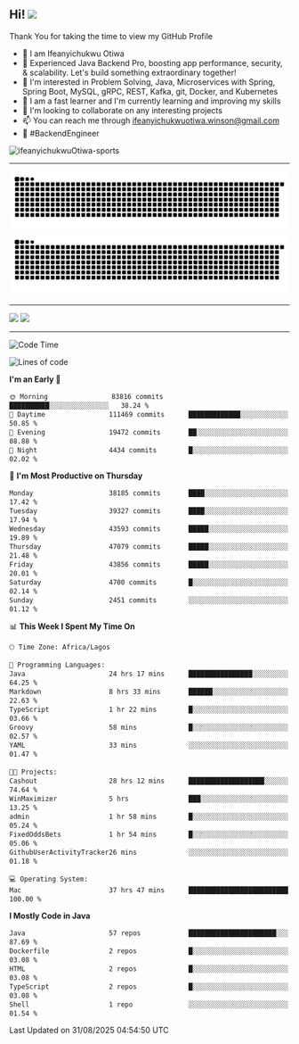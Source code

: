 <!-- BLOG-POST-LIST:START --><!-- BLOG-POST-LIST:END -->

## Hi! <img src="https://media.giphy.com/media/hvRJCLFzcasrR4ia7z/giphy.gif" width="4%"> 

Thank You for taking the time to view my GitHub Profile

- 👋 I am Ifeanyichukwu Otiwa
- 🚀 Experienced Java Backend Pro, boosting app performance, security, & scalability. Let's build something extraordinary together!
- 👀 I'm interested in Problem Solving, Java, Microservices with Spring, Spring Boot, MySQL, gRPC, REST, Kafka, git, Docker, and Kubernetes
- 🌱 I am a fast learner and I'm currently learning and improving my skills
- 💞️ I'm looking to collaborate on any interesting projects
- 📫 You can reach me through ifeanyichukwuotiwa.winson@gmail.com
- 🚀 #BackendEngineer

<p align="left" marginTop="10px"> <img src="https://komarev.com/ghpvc/?username=ifeanyichukwuOtiwa-sports&label=Profile%20views&color=0e75b6&style=for-the-badge" alt="ifeanyichukwuOtiwa-sports" /> </p>

***

<!--🐍📈SNAKEGRAPH / 🌐WEBSITE: https://github.com/Platane/snk -->
![github contribution grid snake animation](https://raw.githubusercontent.com/ifeanyichukwuOtiwa-sports/ifeanyichukwuOtiwa-sports/output/github-contribution-grid-snake-dark.svg#gh-dark-mode-only)![github contribution grid snake animation](https://raw.githubusercontent.com/ifeanyichukwuOtiwa-sports/ifeanyichukwuOtiwa-sports/output/github-contribution-grid-snake.svg#gh-light-mode-only)

***

<p float="left">
  <img float="left" src="https://github-readme-stats.vercel.app/api?username=ifeanyichukwuOtiwa-sports&count_private=true&include_all_commits=true&theme=react&show_icons=true" />
  <img float="right" src="https://github-readme-stats.vercel.app/api/top-langs/?username=ifeanyichukwuOtiwa-sports&layout=compact&show_icons=true&theme=react" /> 
</p>

***



<!--START_SECTION:waka-->
![Code Time](http://img.shields.io/badge/Code%20Time-4%2C146%20hrs%2025%20mins-blue)

![Lines of code](https://img.shields.io/badge/From%20Hello%20World%20I%27ve%20Written-62.9%20million%20lines%20of%20code-blue)

**I'm an Early 🐤** 

```text
🌞 Morning                83816 commits       ██████████░░░░░░░░░░░░░░░   38.24 % 
🌆 Daytime                111469 commits      █████████████░░░░░░░░░░░░   50.85 % 
🌃 Evening                19472 commits       ██░░░░░░░░░░░░░░░░░░░░░░░   08.88 % 
🌙 Night                  4434 commits        █░░░░░░░░░░░░░░░░░░░░░░░░   02.02 % 
```
📅 **I'm Most Productive on Thursday** 

```text
Monday                   38185 commits       ████░░░░░░░░░░░░░░░░░░░░░   17.42 % 
Tuesday                  39327 commits       ████░░░░░░░░░░░░░░░░░░░░░   17.94 % 
Wednesday                43593 commits       █████░░░░░░░░░░░░░░░░░░░░   19.89 % 
Thursday                 47079 commits       █████░░░░░░░░░░░░░░░░░░░░   21.48 % 
Friday                   43856 commits       █████░░░░░░░░░░░░░░░░░░░░   20.01 % 
Saturday                 4700 commits        █░░░░░░░░░░░░░░░░░░░░░░░░   02.14 % 
Sunday                   2451 commits        ░░░░░░░░░░░░░░░░░░░░░░░░░   01.12 % 
```


📊 **This Week I Spent My Time On** 

```text
🕑︎ Time Zone: Africa/Lagos

💬 Programming Languages: 
Java                     24 hrs 17 mins      ████████████████░░░░░░░░░   64.25 % 
Markdown                 8 hrs 33 mins       ██████░░░░░░░░░░░░░░░░░░░   22.63 % 
TypeScript               1 hr 22 mins        █░░░░░░░░░░░░░░░░░░░░░░░░   03.66 % 
Groovy                   58 mins             █░░░░░░░░░░░░░░░░░░░░░░░░   02.57 % 
YAML                     33 mins             ░░░░░░░░░░░░░░░░░░░░░░░░░   01.47 % 

🐱‍💻 Projects: 
Cashout                  28 hrs 12 mins      ███████████████████░░░░░░   74.64 % 
WinMaximizer             5 hrs               ███░░░░░░░░░░░░░░░░░░░░░░   13.25 % 
admin                    1 hr 58 mins        █░░░░░░░░░░░░░░░░░░░░░░░░   05.24 % 
FixedOddsBets            1 hr 54 mins        █░░░░░░░░░░░░░░░░░░░░░░░░   05.06 % 
GithubUserActivityTracker26 mins             ░░░░░░░░░░░░░░░░░░░░░░░░░   01.18 % 

💻 Operating System: 
Mac                      37 hrs 47 mins      █████████████████████████   100.00 % 
```

**I Mostly Code in Java** 

```text
Java                     57 repos            ██████████████████████░░░   87.69 % 
Dockerfile               2 repos             █░░░░░░░░░░░░░░░░░░░░░░░░   03.08 % 
HTML                     2 repos             █░░░░░░░░░░░░░░░░░░░░░░░░   03.08 % 
TypeScript               2 repos             █░░░░░░░░░░░░░░░░░░░░░░░░   03.08 % 
Shell                    1 repo              ░░░░░░░░░░░░░░░░░░░░░░░░░   01.54 % 
```




 Last Updated on 31/08/2025 04:54:50 UTC
<!--END_SECTION:waka-->

<!--
<p align="center">
![trophy](https://github-profile-trophy.vercel.app/?username=ifeanyichukwuOtiwa-sports&theme=onedark) (https://github.com/ryo-ma/github-profile-trophy)
</p>
-->

<!---
ifeanyi-otiwa/ifeanyi-otiwa is a ✨ special ✨ repository because its `README.md` (this file) appears on your GitHub profile.
You can click the Preview link to take a look at your changes.
--->
